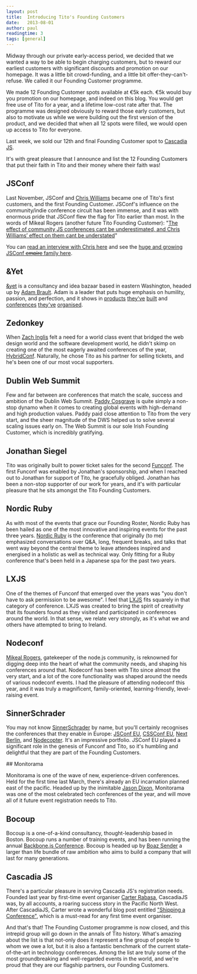 ```yaml
---
layout: post
title:  Introducing Tito's Founding Customers
date:   2013-08-01
author: paul
readingtime: 3
tags: [general]
---
```


Midway through our private early-access period, we decided that we wanted a way to be able to begin charging customers, but to reward our earliest customers with significant discounts and promotion on our homepage. It was a little bit crowd-funding, and a little bit offer-they-can't-refuse. We called it our Founding Customer programme.

We made 12 Founding Customer spots available at €5k each. €5k would buy you promotion on our homepage, and indeed on this blog. You would get free use of Tito for a year, and a lifetime low-cost rate after that. The programme was designed obviously to reward those early customers, but also  to motivate us while we were building out the first version of the product, and we decided that when all 12 spots were filled, we would open up access to Tito for everyone.

Last week, we sold our 12th and final Founding Customer spot to [Cascadia JS](cascadiajs.com).

It's with great pleasure that I announce and list the 12 Founding Customers that put their faith in Tito and their money where their faith was!

## JSConf

Last November, JSConf and [Chris Williams](http://twitter.com/voodootikigod) became one of Tito's first customers, and the first Founding Customer. JSConf's influence on the community/indie conference circuit has been immense, and it was with enormous pride that JSConf flew the flag for Tito earlier than most. In the words of Mikeal Rogers (another future Tito Founding Customer): "[The effect of community JS conferences cant be underestimated, and Chris Williams’ effect on them cant be understated](https://twitter.com/mikeal/status/362679187498221568)"

You can [read an interview with Chris here](http://net.tutsplus.com/articles/interview-with-chris-williams/) and see the [huge and growing JSConf <strike>empire</strike> family here](http://jsconf.com/).

## &Yet

[&yet](http://andyet.com/) is a consultancy and idea bazaar based in eastern Washington, headed up by [Adam Brault](http://twitter.com/adambrault). Adam is a leader that puts huge emphasis on humility, passion, and perfection, and it shows in [products](https://talky.io/) [they've](http://conversat.io/) [built](http://liftsecurity.io/) and [conferences](http://realtimeconf.com/) [they've](http://redisconf.com/) [organised](http://brioconference.com/).

## Zedonkey

When [Zach Inglis](https://twitter.com/zachinglis) felt a need for a world class event that bridged the web design world and the software development world, he didn't skimp on creating one of the most eagerly awaited conferences of the year, [HybridConf](http://hybridconf.net/). Naturally, he chose Tito as his partner for selling tickets, and he's been one of our most vocal supporters.

## Dublin Web Summit

Few and far between are conferences that match the scale, success and ambition of the Dublin Web Summit. [Paddy Cosgrave](https://twitter.com/paddycosgrave) is quite simply a non-stop dynamo when it comes to creating global events with high-demand and high production values. Paddy paid close attention to Tito from the very start, and the sheer magnitude of the DWS helped us to solve several scaling issues early on. The Web Summit is our sole Irish Founding Customer, which is incredibly gratifying.

## Jonathan Siegel

Tito was originally built to power ticket sales for the second [Funconf](http://2011.funconf.com). The first Funconf was enabled by Jonathan's sponsorship, and when I reached out to Jonathan for support of Tito, he gracefully obliged. Jonathan has been a non-stop supporter of our work for years, and it's with particular pleasure that he sits amongst the Tito Founding Customers.

## Nordic Ruby

As with most of the events that grace our Founding Roster, Nordic Ruby has been hailed as one of the most innovative and inspiring events for the past three years. [Nordic Ruby](http://nordicruby.org/) is the conference that originally (to me) emphasized conversations over Q&A, long, frequent breaks, and talks that went way beyond the central theme to leave attendees inspired and energised in a holistic as well as technical way. Only fitting for a Ruby conference that's been held in a Japanese spa for the past two years. 

## LXJS

One of the themes of Funconf that emerged over the years was "you don't have to ask permission to be awesome". I feel that [LXJS](https://lxjs.org) fits squarely in that category of conference. LXJS was created to bring the spirit of creativity that its founders found as they visited and participated in conferences around the world. In that sense, we relate very strongly, as it's what we and others have attempted to bring to Ireland.

## Nodeconf

[Mikeal Rogers](https://twitter.com/mikeal), gatekeeper of the node.js community, is reknowned for digging deep into the heart of what the community needs, and shaping his conferences around that. Nodeconf has been with Tito since almost the very start, and a lot of the core functionality was shaped around the needs of various nodeconf events. I had the pleasure of attending nodeconf this year, and it was truly a magnificent, family-oriented, learning-friendly, level-raising event.

## SinnerSchrader

You may not know [SinnerSchrader](http://www.sinnerschrader.com) by name, but you'll certainly recognises the conferences that they enable in Europe: [JSConf EU](jsconf.eu), [CSSConf EU](http://cssconf.eu/), [Next Berlin](http://nextberlin.eu), and [Nodecopter](http://nodecopter.com/). It's an impressive portfolio. JSConf EU played a significant role in the genesis of Funconf and Tito, so it's humbling and delightful that they are part of the Founding Customers.

## Monitorama

Monitorama is one of the wave of new, experience-driven conferences. Held for the first time last March, there's already an EU incarnation planned east of the pacific. Headed up by the inimitable [Jason Dixon](https://twitter.com/obfuscurity), Monitorama was one of the most celebrated tech conferences of the year, and will move all of it future event registration needs to Tito.

## Bocoup

Bocoup is a one-of-a-kind consultancy, thought-leadership based in Boston. Bocoup runs a number of training events, and has been running the annual [Backbone.js Conference](http://backboneconf.com). Bocoup is headed up by [Boaz Sender](http://twitter.com/boazsender) a larger than life bundle of raw ambition who aims to build a company that will last for many generations.

## Cascadia JS

There's a particular pleasure in serving Cascadia JS's registration needs. Founded last year by first-time event organiser [Carter Rabasa](https://twitter.com/CarterRabasa), CascadiaJS was, by all accounts, a roaring success story in the Pacific North West. After CascadiaJS, Carter wrote a wonderful blog post entitled ["Shipping a Conference"](http://www.twilio.com/blog/2012/11/shipping-a-conference-cascadiajs.html), which is a must-read for any first time event organiser.

And that's that! The Founding Customer programme is now closed, and this intrepid group will go down in the annals of Tito history. What's amazing about the list is that not-only does it represent a fine group of people to whom we owe a lot, but it is also a fantastic benchmark of the current state-of-the-art in technology conferences. Among the list are truly some of the most groundbreaking and well-regarded events in the world, and we're proud that they are our flagship partners, our Founding Customers.